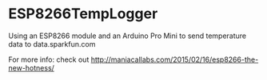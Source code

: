 # ESP8266TempLogger
Using an ESP8266 module and an Arduino Pro Mini to send temperature data to data.sparkfun.com

For more info: check out http://maniacallabs.com/2015/02/16/esp8266-the-new-hotness/
